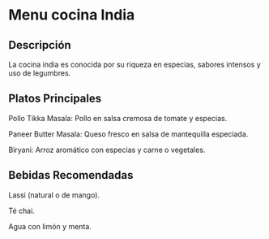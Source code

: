 # Menu cocina India

## Descripción
La cocina india es conocida por su riqueza en especias, sabores intensos y uso de legumbres.

## Platos Principales
Pollo Tikka Masala: Pollo en salsa cremosa de tomate y especias.

Paneer Butter Masala: Queso fresco en salsa de mantequilla especiada.

Biryani: Arroz aromático con especias y carne o vegetales.

## Bebidas Recomendadas
Lassi (natural o de mango).

Té chai.

Agua con limón y menta.